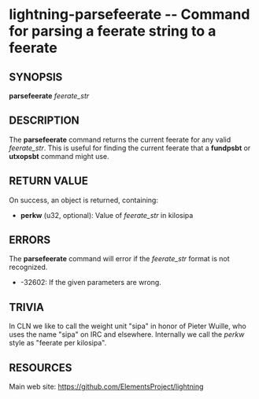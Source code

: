 lightning-parsefeerate -- Command for parsing a feerate string to a feerate
===========================================================================

SYNOPSIS
--------

**parsefeerate** *feerate_str*

DESCRIPTION
-----------

The **parsefeerate** command returns the current feerate for any valid
*feerate_str*. This is useful for finding the current feerate that a
**fundpsbt** or **utxopsbt** command might use.

RETURN VALUE
------------

[comment]: # (GENERATE-FROM-SCHEMA-START)
On success, an object is returned, containing:
- **perkw** (u32, optional): Value of *feerate_str* in kilosipa

[comment]: # (GENERATE-FROM-SCHEMA-END)

ERRORS
------

The **parsefeerate** command will error if the *feerate_str* format is
not recognized.

- -32602: If the given parameters are wrong.

TRIVIA
------

In CLN we like to call the weight unit "sipa"
in honor of Pieter Wuille,
who uses the name "sipa" on IRC and elsewhere.
Internally we call the *perkw* style as "feerate per kilosipa".

RESOURCES
---------

Main web site: <https://github.com/ElementsProject/lightning>

[comment]: # ( SHA256STAMP:0d0ea29d5dca878ccba3de9bb4cec69a55830bcca9cb4a8895ab80bf1a99996e)
